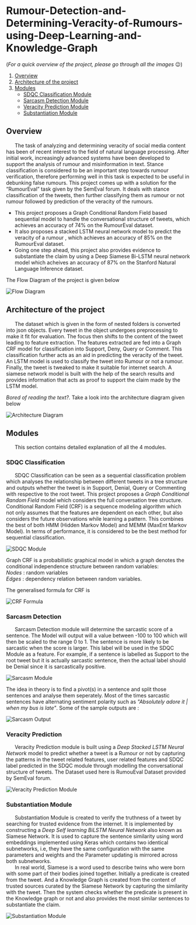 

[flowDiagram]: ./Images/FlowDiagram.png "Flow Diagram"
[architectureDiagram]: ./Images/Arch_v3.png "Architecture Diagram"
[sdqcModule]: ./Images/SDQC_Arch_v3.png "SDQC Module"
[crfFormula]: ./Images/CRF_Formula.png "CRF Formula"
[sarcasmModule]: ./Images/Sarcasm_NewArch.png "Sarcasm Module"
[sarcasmOutput]: ./Images/SarcasmDetectionOutput.JPG "Sarcasm Output"
[veracityModule]: ./Images/Veracity_Arch_v2.png "Veracity Prediction"
[substantiationModule]: ./Images/SubstantiationArchDetailed.PNG "Substantiation Module"

# Rumour-Detection-and-Determining-Veracity-of-Rumours-using-Deep-Learning-and-Knowledge-Graph #
(*For a quick overview of the project, please go through all the images* 😉)     

1. [Overview](#overview)
2. [Architecture of the project](#architecture)
3. [Modules](#modules)
    - [SDQC Classification Module](#sdqc)
    - [Sarcasm Detection Module](#sarcasm)
    - [Veracity Prediction Module](#veracity)
    - [Substantiation Module](#substantiation)


## Overview <a name="overview"></a>

&nbsp; &nbsp; &nbsp; The task of analyzing and determining veracity of social media content has been of recent interest to the field of natural language processing. After initial work, increasingly advanced systems have been developed to support the analysis of rumour and misinformation in text. Stance classification is considered to be an important step towards rumour verification, therefore performing well in this task is expected to be useful in debunking false rumours. This project comes up with a solution for the “RumourEval” task given by the SemEval forum. It deals with stance classification of the tweets, then further classifying them as rumour or not rumour followed by prediction of the veracity of the rumours. 
- This project proposes a Graph Conditional Random Field based sequential model to handle the conversational structure of tweets, which achieves an accuracy of 74% on the RumourEval dataset. 
- It also proposes a stacked LSTM neural network model to predict the veracity of a rumour , which achieves an accuracy of 85% on the RumourEval dataset. 
- Going one step ahead, this project also provides evidence to substantiate the claim by using a Deep Siamese Bi-LSTM neural network model which acheives an accuracy of 87% on the Stanford Natural Language Inference dataset.     


The Flow Diagram of the project is given below     
     
![Flow Diagram][flowDiagram]     

## Architecture of the project <a name="architecture"></a>

&nbsp; &nbsp; &nbsp; The dataset which is given in the form of nested folders is converted into json objects. Every tweet in the object undergoes preprocessing to make it fit for evaluation. The focus then shifts to the content of the tweet leading to feature extraction. The features extracted are fed into a Graph CRF model for classification into Support, Deny, Query or Comment. This classification further acts as an aid in predicting the veracity of the tweet. An LSTM model is used to classify the tweet into Rumour or not a rumour. Finally, the tweet is tweaked to make it suitable for internet search. A siamese network model is built with the help of the search results and provides information that acts as proof to support the claim made by the LSTM model.     

*Bored of reading the text?.* Take a look into the architecture diagram given below
     
![Architecture Diagram][architectureDiagram]

## Modules <a name="modules"></a>

&nbsp; &nbsp; &nbsp; This section contains detailed explanation of all the 4 modules.    


   ### SDQC Classification <a name="sdqc"></a>

&nbsp; &nbsp; &nbsp; SDQC Classification can be seen as a sequential classification problem which analyses the relationship between different tweets in a tree structure and outputs whether the tweet is in Support, Denial, Query or Commenting with respective to the root tweet. This project proposes a *Graph Conditional Random Field* model which considers the full conversation tree structure. Conditional Random Field (CRF) is a sequence modeling algorithm which not only assumes that the features are dependent on each other, but also considers the future observations while learning a pattern. This combines the best of both HMM (Hidden Markov Model) and MEMM (MaxEnt Markov Model). In terms of performance, it is considered to be the best method for sequential classification.     
     
     
![SDQC Module][sdqcModule]
     
Graph CRF is a probabilistic graphical model in which a graph denotes the conditional independence structure between random variables:      
*Nodes* : random variables     
*Edges* : dependency relation between random variables.     

The generalised formula for CRF is     

![CRF Formula][crfFormula]


   ### Sarcasm Detection <a name="sarcasm"></a>

&nbsp; &nbsp; &nbsp; Sarcasm Detection module will determine the sarcastic score of a sentence. The Model will output will a value between -100 to 100 which will then be scaled to the range 0 to 1. The sentence is more likely to be sarcastic when the score is larger. This label will be used in the SDQC Module as a feature. For example, if a sentence is labelled as Support to the root tweet but it is actually sarcastic sentence, then the actual label should be Denial since it is sarcastically positive.     
     
![Sarcasm Module][sarcasmModule]     


The idea in theory is to find a pivot(s) in a sentence and split those sentences and analyse them seperately. Most of the times sarcastic sentences have alternating sentiment polarity such as *"Absolutely adore it | when my bus is late"*.  Some of the sample outputs are :      
     
![Sarcasm Output][sarcasmOutput]


   ### Veracity Prediction <a name="veracity"></a>

&nbsp; &nbsp; &nbsp; Veracity Prediction module is built using a *Deep Stacked LSTM Neural Network* model to predict whether a tweet is a Rumour or not by capturing the patterns in the tweet related features, user related features and SDQC label predicted in the SDQC module through modelling the conversational structure of tweets. The Dataset used here is RumouEval Dataset provided by SemEval forum.     
     
![Veracity Prediction Module][veracityModule]     


   ### Substantiation Module <a name="substantiation"></a>

&nbsp; &nbsp; &nbsp; Substantiation Module is created to verify the truthness of a tweet by searching for trusted evidence from the internet. It is implemented by constructing a *Deep Self learning BiLSTM Neural Network* also known as Siamese Network. It is used to capture the sentence similarity using word embeddings implemented using Keras which contains two identical subnetworks, i.e, they have the same configuration with the same parameters and weights and the Parameter updating is mirrored across both subnetworks.           
&nbsp; &nbsp; &nbsp; In real world, Siamese is a word used to describe twins who were born with some part of their bodies joined together. Initially a predicate is created from the tweet. And a Knowledge Graph is created from the content of trusted sources curated by the Siamese Network by capturing the similarity with the tweet. Then the system checks whether the predicate is present in the Knowledge graph or not and also provides the most similar sentences to substantiate the claim.    
     
![Substantiation Module][substantiationModule]     
